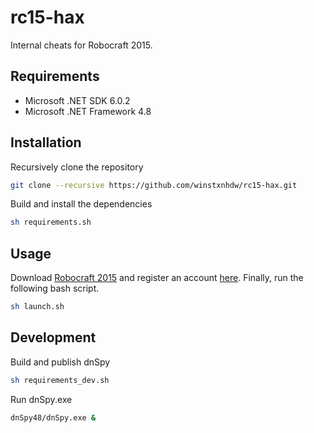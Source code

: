 # rc15-hax

Internal cheats for Robocraft 2015.

## Requirements

- Microsoft .NET SDK 6.0.2
- Microsoft .NET Framework 4.8

## Installation

Recursively clone the repository
```bash
git clone --recursive https://github.com/winstxnhdw/rc15-hax.git
```

Build and install the dependencies

```bash
sh requirements.sh
```

## Usage

Download [Robocraft 2015](https://drive.google.com/file/d/1T3i7x2OC0GuELEWjSt_fuWAge-xAsZEi/view?usp=sharing) and register an account [here](https://phoenixsoftworks.net/register.html). Finally, run the following bash script.

```bash
sh launch.sh
```

## Development

Build and publish dnSpy

```bash
sh requirements_dev.sh
```

Run dnSpy.exe

```bash
dnSpy48/dnSpy.exe &
```
